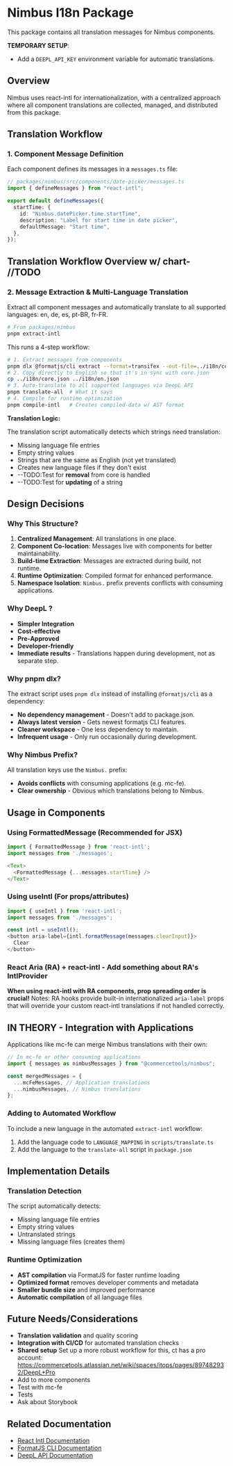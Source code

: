 # Nimbus I18n Package

This package contains all translation messages for Nimbus components.

**TEMPORARY SETUP**:

- Add a `DEEPL_API_KEY` environment variable for automatic translations.

## Overview

Nimbus uses react-intl for internationalization, with a centralized approach
where all component translations are collected, managed, and distributed from
this package.

## Translation Workflow

### 1. Component Message Definition

Each component defines its messages in a `messages.ts` file:

```typescript
// packages/nimbus/src/components/date-picker/messages.ts
import { defineMessages } from "react-intl";

export default defineMessages({
  startTime: {
    id: "Nimbus.datePicker.time.startTime",
    description: "Label for start time in date picker",
    defaultMessage: "Start time",
  },
});
```

## Translation Workflow Overview w/ chart- //TODO

### 2. Message Extraction & Multi-Language Translation

Extract all component messages and automatically translate to all supported
languages: en, de, es, pt-BR, fr-FR.

```bash
# From packages/nimbus
pnpm extract-intl
```

This runs a 4-step workflow:

```bash
# 1. Extract messages from components
pnpm dlx @formatjs/cli extract --format=transifex --out-file=../i18n/core.json 'src/**/messages.ts'
# 2. Copy directly to English so that it's in sync with core.json
cp ../i18n/core.json ../i18n/en.json
# 3. Auto-translate to all supported languages via DeepL API
pnpm translate-all  # What it says
# 4. Compile for runtime optimization
pnpm compile-intl   # Creates compiled-data w/ AST format
```

**Translation Logic:**

The translation script automatically detects which strings need translation:

- Missing language file entries
- Empty string values
- Strings that are the same as English (not yet translated)
- Creates new language files if they don't exist
- --TODO:Test for **removal** from core is handled
- --TODO:Test for **updating** of a string

## Design Decisions

### Why This Structure?

1. **Centralized Management**: All translations in one place.
2. **Component Co-location**: Messages live with components for better
   maintainability.
3. **Build-time Extraction**: Messages are extracted during build, not runtime.
4. **Runtime Optimization**: Compiled format for enhanced performance.
5. **Namespace Isolation**: `Nimbus.` prefix prevents conflicts with consuming
   applications.

### Why DeepL ?

- **Simpler Integration**
- **Cost-effective**
- **Pre-Approved**
- **Developer-friendly**
- **Immediate results** - Translations happen during development, not as
  separate step.

### Why pnpm dlx?

The extract script uses `pnpm dlx` instead of installing `@formatjs/cli` as a
dependency:

- **No dependency management** - Doesn't add to package.json.
- **Always latest version** - Gets newest formatjs CLI features.
- **Cleaner workspace** - One less dependency to maintain.
- **Infrequent usage** - Only run occasionally during development.

### Why Nimbus Prefix?

All translation keys use the `Nimbus.` prefix:

- **Avoids conflicts** with consuming applications (e.g. mc-fe).
- **Clear ownership** - Obvious which translations belong to Nimbus.

## Usage in Components

### Using FormattedMessage (Recommended for JSX)

```typescript
import { FormattedMessage } from 'react-intl';
import messages from './messages';

<Text>
  <FormattedMessage {...messages.startTime} />
</Text>
```

### Using useIntl (For props/attributes)

```typescript
import { useIntl } from 'react-intl';
import messages from './messages';

const intl = useIntl();
<button aria-label={intl.formatMessage(messages.clearInput)}>
  Clear
</button>
```

### React Aria (RA) + react-intl - Add something about RA's IntlProvider

**When using react-intl with RA components, prop spreading order is crucial!**
Notes: RA hooks provide built-in internationalized `aria-label` props that will
override your custom react-intl translations if not handled correctly.

## IN THEORY - Integration with Applications

Applications like mc-fe can merge Nimbus translations with their own:

```typescript
// In mc-fe or other consuming applications
import { messages as nimbusMessages } from "@commercetools/nimbus";

const mergedMessages = {
  ...mcFeMessages, // Application translations
  ...nimbusMessages, // Nimbus translations
};
```

### Adding to Automated Workflow

To include a new language in the automated `extract-intl` workflow:

1. Add the language code to `LANGUAGE_MAPPING` in `scripts/translate.ts`
2. Add the language to the `translate-all` script in `package.json`

## Implementation Details

### Translation Detection

The script automatically detects:

- Missing language file entries
- Empty string values
- Untranslated strings
- Missing language files (creates them)

### Runtime Optimization

- **AST compilation** via FormatJS for faster runtime loading
- **Optimized format** removes developer comments and metadata
- **Smaller bundle size** and improved performance
- **Automatic compilation** of all language files

## Future Needs/Considerations

- **Translation validation** and quality scoring
- **Integration with CI/CD** for automated translation checks
- **Shared setup** Set up a more robust workflow for this, ct has a pro account:
  https://commercetools.atlassian.net/wiki/spaces/itops/pages/897482932/DeepL+Pro
- Add to more components
- Test with mc-fe
- Tests
- Ask about Storybook

## Related Documentation

- [React Intl Documentation](https://formatjs.io/docs/react-intl/)
- [FormatJS CLI Documentation](https://formatjs.io/docs/tooling/cli/)
- [DeepL API Documentation](https://www.deepl.com/docs-api)
